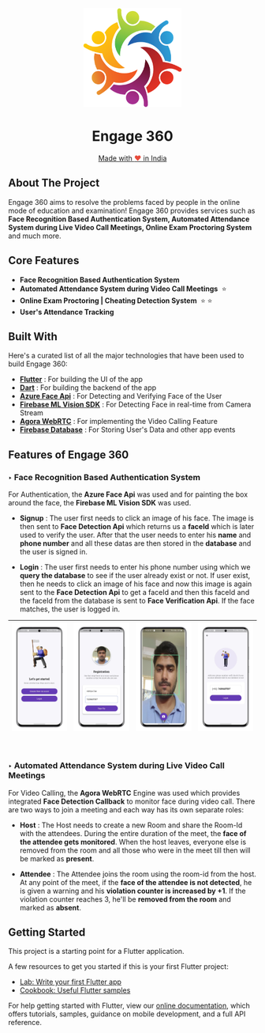 <!-- PROJECT LOGO -->
<div align=center>
    <img width=200 src="https://github.com/aditya3901/engage-360/blob/master/assets/images/appicon.png" alt="Logo" width="200" height="200">
    <h1>Engage 360</h1>
    <a href="https://madewithlove.org.in" target="_blank">Made with <span style="color: #e74c3c">&hearts;</span> in India</a>
</div>

## About The Project

Engage 360 aims to resolve the problems faced by people in the online mode of education and examination! Engage 360 provides services such as <b>Face Recognition Based Authentication System, Automated Attendance System during Live Video Call Meetings, Online Exam Proctoring System</b> and much more.

## Core Features

* <b>Face Recognition Based Authentication System</b>
* <b>Automated Attendance System during Video Call Meetings</b>&nbsp;&nbsp;⭐
* <b>Online Exam Proctoring | Cheating Detection System</b>&nbsp;&nbsp;⭐&nbsp;⭐
* <b>User's Attendance Tracking</b>

## Built With

Here's a curated list of all the major technologies that have been used to build Engage 360: 

* <b>[Flutter](https://flutter.dev/)</b> : For building the UI of the app
* <b>[Dart](https://dart.dev/)</b> : For building the backend of the app
* <b>[Azure Face Api](https://azure.microsoft.com/en-in/services/cognitive-services/face/)</b> : For Detecting and Verifying Face of the User
* <b>[Firebase ML Vision SDK](https://developers.google.com/ml-kit/vision/face-detection)</b> : For Detecting Face in real-time from Camera Stream
* <b>[Agora WebRTC](https://www.agora.io/en/)</b> : For implementing the Video Calling Feature
* <b>[Firebase Database](https://firebase.google.com/docs/database)</b> : For Storing User's Data and other app events

## Features of Engage 360
### ‣ Face Recognition Based Authentication System 
For Authentication, the **Azure Face Api** was used and for painting the box around the face, the **Firebase ML Vision SDK** was used.

* **Signup** : The user first needs to click an image of his face. The image is then sent to **Face Detection Api** which returns us a **faceId** which is later used to verify the user. After that the user needs to enter his **name** and **phone number** and all these datas are then stored in the **database** and the user is signed in. 

* **Login** : The user first needs to enter his phone number using which we **query the database** to see if the user already exist or not. If user exist, then he needs to click an image of his face and now this image is again sent to the **Face Detection Api** to get a faceId and then this faceId and the faceId from the database is sent to **Face Verification Api**. If the face matches, the user is logged in. 

|![](https://github.com/aditya3901/aditya3901/blob/main/Engage1.png)|![](https://github.com/aditya3901/aditya3901/blob/main/Engage3.png)|![](https://github.com/aditya3901/aditya3901/blob/main/Engage2.png)|![](https://github.com/aditya3901/aditya3901/blob/main/Engage4.png)|
|-|-|-|-|
<br>

### ‣ Automated Attendance System during Live Video Call Meetings
For Video Calling, the **Agora WebRTC** Engine was used which provides integrated **Face Detection Callback** to monitor face during video call. There are two ways to join a meeting and each way has its own separate roles: 

* **Host** : The Host needs to create a new Room and share the Room-Id with the attendees. During the entire duration of the meet, the **face of the attendee gets monitored**. When the host leaves, everyone else is removed from the room and all those who were in the meet till then will be marked as **present**. 

* **Attendee** : The Attendee joins the room using the room-id from the host. At any point of the meet, if the **face of the attendee is not detected**, he is given a warning and his **violation counter is increased by +1**. If the violation counter reaches 3, he'll be **removed from the room** and marked as **absent**.

## Getting Started

This project is a starting point for a Flutter application.

A few resources to get you started if this is your first Flutter project:

- [Lab: Write your first Flutter app](https://flutter.dev/docs/get-started/codelab)
- [Cookbook: Useful Flutter samples](https://flutter.dev/docs/cookbook)

For help getting started with Flutter, view our
[online documentation](https://flutter.dev/docs), which offers tutorials,
samples, guidance on mobile development, and a full API reference.
